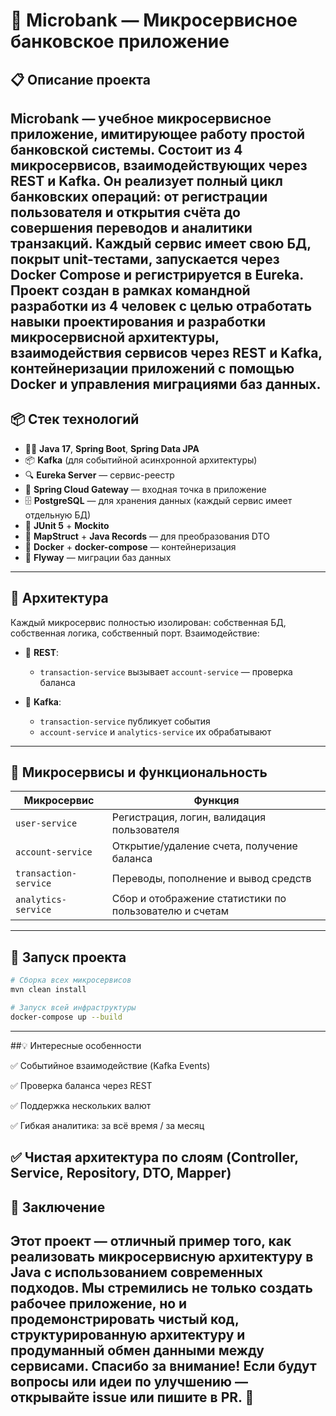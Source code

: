 # 🏦 Microbank — Микросервисное банковское приложение
## 📋 Описание проекта

**Microbank** — учебное микросервисное приложение, имитирующее работу простой банковской системы. Состоит из 4 микросервисов, взаимодействующих через REST и Kafka. 
Он реализует полный цикл банковских операций: от регистрации пользователя и открытия счёта до совершения переводов и аналитики транзакций.
Каждый сервис имеет свою БД, покрыт unit-тестами, запускается через Docker Compose и регистрируется в Eureka.
Проект создан в рамках командной разработки из 4 человек с целью отработать навыки проектирования и разработки микросервисной архитектуры, взаимодействия сервисов через REST и Kafka, контейнеризации приложений с помощью Docker и управления миграциями баз данных.
---

## 📦 Стек технологий

- 🧑‍💻 **Java 17**, **Spring Boot**, **Spring Data JPA**
- 📦 **Kafka** (для событийной асинхронной архитектуры)
- 🔍 **Eureka Server** — сервис-реестр
- 🚪 **Spring Cloud Gateway** — входная точка в приложение
- 🗄️ **PostgreSQL** — для хранения данных (каждый сервис имеет отдельную БД)
- 🧪 **JUnit 5** + **Mockito**
- 🔁 **MapStruct** + **Java Records** — для преобразования DTO
- 🐳 **Docker** + **docker-compose** — контейнеризация
- 🧬 **Flyway** — миграции баз данных

---

## 📐 Архитектура

Каждый микросервис полностью изолирован: собственная БД, собственная логика, собственный порт. Взаимодействие:

- 🔗 **REST**:
  - `transaction-service` вызывает `account-service` — проверка баланса
  
- 📨 **Kafka**:
  - `transaction-service` публикует события
  - `account-service` и `analytics-service` их обрабатывают

---

## 🧠 Микросервисы и функциональность

| Микросервис         | Функция                                                                 |
|---------------------|-------------------------------------------------------------------------|
| `user-service`      | Регистрация, логин, валидация пользователя                              |
| `account-service`   | Открытие/удаление счета, получение баланса                              |
| `transaction-service` | Переводы, пополнение и вывод средств                                  |
| `analytics-service` | Сбор и отображение статистики по пользователю и счетам                 |

---

## 🔌 Запуск проекта

```bash
# Сборка всех микросервисов
mvn clean install

# Запуск всей инфраструктуры
docker-compose up --build
```
---
##💡 Интересные особенности

✅ Событийное взаимодействие (Kafka Events)

✅ Проверка баланса через REST

✅ Поддержка нескольких валют

✅ Гибкая аналитика: за всё время / за месяц

✅ Чистая архитектура по слоям (Controller, Service, Repository, DTO, Mapper)
---
## 🏁 Заключение
Этот проект — отличный пример того, как реализовать микросервисную архитектуру в Java с использованием современных подходов. Мы стремились не только создать рабочее приложение, но и продемонстрировать чистый код, структурированную архитектуру и продуманный обмен данными между сервисами.
Спасибо за внимание! Если будут вопросы или идеи по улучшению — открывайте issue или пишите в PR. 🚀
---
